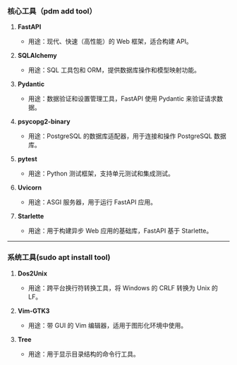### 核心工具（pdm add tool）

1. **FastAPI**
    - 用途：现代、快速（高性能）的 Web 框架，适合构建 API。

2. **SQLAlchemy**
    - 用途：SQL 工具包和 ORM，提供数据库操作和模型映射功能。

3. **Pydantic**
    - 用途：数据验证和设置管理工具，FastAPI 使用 Pydantic 来验证请求数据。

4. **psycopg2-binary**
    - 用途：PostgreSQL 的数据库适配器，用于连接和操作 PostgreSQL 数据库。

5. **pytest**
    - 用途：Python 测试框架，支持单元测试和集成测试。

6. **Uvicorn**
    - 用途：ASGI 服务器，用于运行 FastAPI 应用。

7. **Starlette**
    - 用途：用于构建异步 Web 应用的基础库，FastAPI 基于 Starlette。


---

### 系统工具(sudo apt install tool)

1. **Dos2Unix**
    - 用途：跨平台换行符转换工具，将 Windows 的 CRLF 转换为 Unix 的 LF。

2. **Vim-GTK3**
    - 用途：带 GUI 的 Vim 编辑器，适用于图形化环境中使用。

3. **Tree**
    - 用途：用于显示目录结构的命令行工具。


